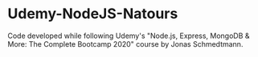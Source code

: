 # Udemy-NodeJS-Natours
Code developed while following Udemy's "Node.js, Express, MongoDB &amp; More: The Complete Bootcamp 2020" course by Jonas Schmedtmann.
